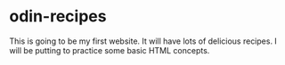 # odin-recipes

This is going to be my first website. It will have lots of delicious recipes. 
I will be putting to practice some basic HTML concepts.